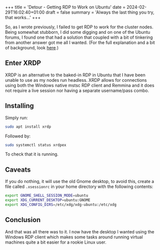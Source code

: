 +++
title = 'Detour - Getting RDP to Work on Ubuntu'
date = 2024-02-29T16:02:40+01:00
draft = false
summary = 'Always the last thing you try, that works...'
+++

So, as I wrote previously, I failed to get RDP to work for the cluster nodes. Being somewhat stubborn, I did some digging and on one of the Ubuntu forums, I found one that had a solution that coupled with a bit of tinkering from another answer got me all I wanted. (For the full explanation and a bit of background, look [here](https://askubuntu.com/questions/1407444/ubuntu-22-04-remote-desktop-headless).)

## Enter XRDP

XRDP is an alternative to the baked-in RDP in Ubuntu that I have been unable to use as my nodes run headless. XRDP allows for connections using both the Windows native mstsc RDP client and Remmina and it does not require a live session nor having a separate username/pass combo.

## Installing

Simply run:

```Bash
sudo apt install xrdp
```

Followed by:

```Bash
sudo systemctl status xrdpex
```

To check that it is running.

## Caveats 

If you do nothing, it will use the old Gnome desktop, to avoid this, create a file called `.xsessionrc` in your home directory with the following contents:

```Bash
export GNOME_SHELL_SESSION_MODE=ubuntu
export XDG_CURRENT_DESKTOP=ubuntu:GNOME
export XDG_CONFIG_DIRS=/etc/xdg/xdg-ubuntu:/etc/xdg
```

## Conclusion

And that was all there was to it. I now have the desktop I wanted using the Windows RDP client which makes some tasks around running virtual machines quite a bit easier for a rookie Linux user.